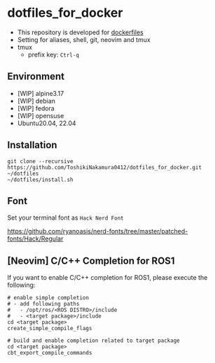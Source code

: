 # dotfiles_for_docker
- This repository is developed for [dockerfiles](https://github.com/ToshikiNakamura0412/dockerfiles.git)
- Setting for aliases, shell, git, neovim and tmux
- tmux
  - prefix key: `Ctrl-q`

## Environment
- [WIP] alpine3.17
- [WIP] debian
- [WIP] fedora
- [WIP] opensuse
- Ubuntu20.04, 22.04

## Installation
```
git clone --recursive https://github.com/ToshikiNakamura0412/dotfiles_for_docker.git ~/dotfiles
~/dotfiles/install.sh
```

## Font
Set your terminal font as `Hack Nerd Font`

https://github.com/ryanoasis/nerd-fonts/tree/master/patched-fonts/Hack/Regular

## [Neovim] C/C++ Completion for ROS1
If you want to enable C/C++ completion for ROS1, please execute the following:
```
# enable simple completion
# - add following paths
#   - /opt/ros/<ROS DISTRO>/include
#   - <target package>/include
cd <target package>
create_simple_compile_flags

# build and enable completion related to target package
cd <target package>
cbt_export_compile_commands
```
